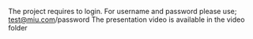 The project requires to login.
For username and password please use; test@miu.com/password
The presentation video is available in the video folder